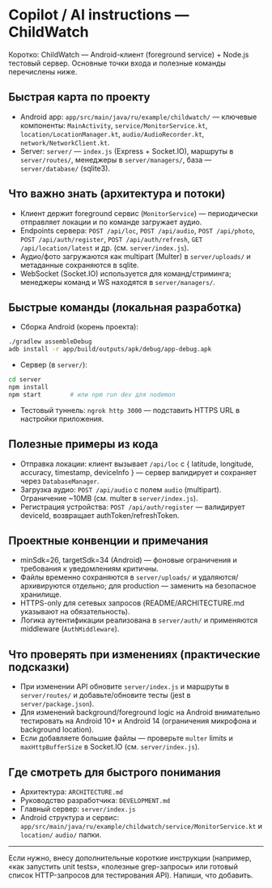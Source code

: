 <!--
Инструкции для AI-агентов: кратко и конкретно о проекте ChildWatch.
Созданы для быстрого понимания архитектуры, рабочих процессов и точек интеграции.
-->
# Copilot / AI instructions — ChildWatch

Коротко: ChildWatch — Android-клиент (foreground service) + Node.js тестовый сервер.  Основные точки входа и полезные команды перечислены ниже.

## Быстрая карта по проекту
- Android app: `app/src/main/java/ru/example/childwatch/` — ключевые компоненты: `MainActivity`, `service/MonitorService.kt`, `location/LocationManager.kt`, `audio/AudioRecorder.kt`, `network/NetworkClient.kt`.
- Server: `server/` — `index.js` (Express + Socket.IO), маршруты в `server/routes/`, менеджеры в `server/managers/`, база — `server/database/` (sqlite3).

## Что важно знать (архитектура и потоки)
- Клиент держит foreground сервис (`MonitorService`) — периодически отправляет локации и по команде загружает аудио.
- Endpoints сервера: `POST /api/loc`, `POST /api/audio`, `POST /api/photo`, `POST /api/auth/register`, `POST /api/auth/refresh`, `GET /api/location/latest` и др. (см. `server/index.js`).
- Аудио/фото загружаются как multipart (Multer) в `server/uploads/` и метаданные сохраняются в sqlite.
- WebSocket (Socket.IO) используется для команд/стриминга; менеджеры команд и WS находятся в `server/managers/`.

## Быстрые команды (локальная разработка)
- Сборка Android (корень проекта):
```bash
./gradlew assembleDebug
adb install -r app/build/outputs/apk/debug/app-debug.apk
```
- Сервер (в `server/`):
```bash
cd server
npm install
npm start        # или npm run dev для nodemon
```
- Тестовый туннель: `ngrok http 3000` — подставить HTTPS URL в настройки приложения.

## Полезные примеры из кода
- Отправка локации: клиент вызывает `/api/loc` с { latitude, longitude, accuracy, timestamp, deviceInfo } — сервер валидирует и сохраняет через `DatabaseManager`.
- Загрузка аудио: `POST /api/audio` с полем `audio` (multipart). Ограничение ~10MB (см. multer в `server/index.js`).
- Регистрация устройства: `POST /api/auth/register` — валидирует deviceId, возвращает authToken/refreshToken.

## Проектные конвенции и примечания
- minSdk=26, targetSdk=34 (Android) — фоновые ограничения и требования к уведомлениям критичны.
- Файлы временно сохраняются в `server/uploads/` и удаляются/архивируются отдельно; для production — заменить на безопасное хранилище.
- HTTPS-only для сетевых запросов (README/ARCHITECTURE.md указывают на обязательность).
- Логика аутентификации реализована в `server/auth/` и применяются middleware (`AuthMiddleware`).

## Что проверять при изменениях (практические подсказки)
- При изменении API обновите `server/index.js` и маршруты в `server/routes/` и добавьте/обновите тесты (jest в `server/package.json`).
- Для изменений background/foreground logic на Android внимательно тестировать на Android 10+ и Android 14 (ограничения микрофона и background location).
- Если добавляете большие файлы — проверьте `multer` limits и `maxHttpBufferSize` в Socket.IO (см. `server/index.js`).

## Где смотреть для быстрого понимания
- Архитектура: `ARCHITECTURE.md`
- Руководство разработчика: `DEVELOPMENT.md`
- Главный сервер: `server/index.js`
- Android структура и сервис: `app/src/main/java/ru/example/childwatch/service/MonitorService.kt` и `location/` `audio/` папки.

---
Если нужно, внесу дополнительные короткие инструкции (например, «как запустить unit tests», «полезные grep-запросы» или готовый список HTTP-запросов для тестирования API). Напиши, что добавить.
